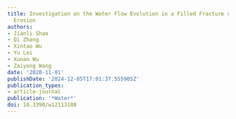 ```yaml
---
title: Investigation on the Water Flow Evolution in a Filled Fracture under Seepage-Induced
  Erosion
authors:
- Jianli Shao
- Qi Zhang
- Xintao Wu
- Yu Lei
- Xunan Wu
- Zaiyong Wang
date: '2020-11-01'
publishDate: '2024-12-05T17:01:37.555905Z'
publication_types:
- article-journal
publication: '*Water*'
doi: 10.3390/w12113188
---
```

